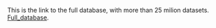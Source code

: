 This is the link to the full database, with more than 25 milion datasets. [Full_database](https://zenodo.org/records/12645473?token=eyJhbGciOiJIUzUxMiJ9.eyJpZCI6Ijg3NDYzZmIyLTcwYTAtNDkyOS1hYjZmLWM3MzhkOGQ2MTY0NiIsImRhdGEiOnt9LCJyYW5kb20iOiI0MjgxMWIwZjgzZjY1ZTUwMGY4ZTYyNzliMzM2ZmY1MCJ9.pH8HnlR1N_gFi8YHaOjN04nCrwLeH4ZW4AxUcLP6RoK8qOohvEnWGJQqQa1Z4z_MsbtTYHSJiWNNgvAzInL8Eg).